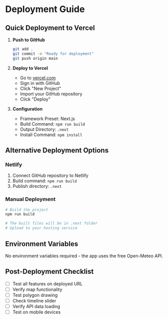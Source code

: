 # Deployment Guide

## Quick Deployment to Vercel

1. **Push to GitHub**
   ```bash
   git add .
   git commit -m "Ready for deployment"
   git push origin main
   ```

2. **Deploy to Vercel**
   - Go to [vercel.com](https://vercel.com)
   - Sign in with GitHub
   - Click "New Project"
   - Import your GitHub repository
   - Click "Deploy"

3. **Configuration**
   - Framework Preset: Next.js
   - Build Command: `npm run build`
   - Output Directory: `.next`
   - Install Command: `npm install`

## Alternative Deployment Options

### Netlify
1. Connect GitHub repository to Netlify
2. Build command: `npm run build`
3. Publish directory: `.next`

### Manual Deployment
```bash
# Build the project
npm run build

# The built files will be in .next folder
# Upload to your hosting service
```

## Environment Variables
No environment variables required - the app uses the free Open-Meteo API.

## Post-Deployment Checklist
- [ ] Test all features on deployed URL
- [ ] Verify map functionality
- [ ] Test polygon drawing
- [ ] Check timeline slider
- [ ] Verify API data loading
- [ ] Test on mobile devices